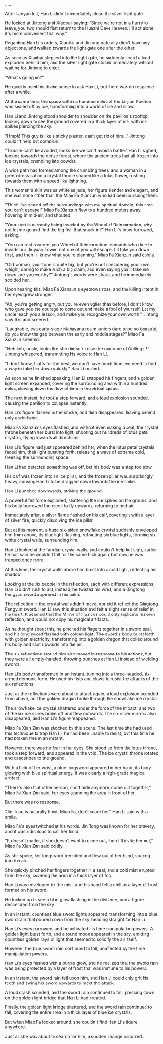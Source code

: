 …… 

After Lanyan left, Han Li didn't immediately close the silver light gate.

He looked at Jintong and Xiaobai, saying: "Since we're not in a hurry to leave, you two should first return to the Huazhi Cave Heaven. I'll act alone, it's more convenient that way."

Regarding Han Li's orders, Xiaobai and Jintong naturally didn't have any objections, and walked towards the light gate one after the other.

As soon as Xiaobai stepped into the light gate, he suddenly heard a loud explosion behind him, and the silver light gate closed immediately without waiting for Jintong to enter.

"What's going on?"

He quickly used his divine sense to ask Han Li, but there was no response after a while.

At the same time, the space within a hundred miles of the Linjian Pavilion was sealed off by ice, transforming into a world of ice and snow.

Han Li and Jintong stood shoulder to shoulder on the pavilion's rooftop, looking down to see the ground covered in a thick layer of ice, with ice spikes piercing the sky.

"Hmph! This guy is like a sticky plaster, can't get rid of him..." Jintong couldn't help but complain.

"Trouble can't be avoided, looks like we can't avoid a battle." Han Li sighed, looking towards the dense forest, where the ancient trees had all frozen into ice crystals, crumbling into powder.

A wide path had formed among the crumbling trees, and a woman in a green dress sat on a crystal throne shaped like a lotus flower, rushing towards them with a speed like lightning.

This woman's skin was as white as jade, her figure slender and elegant, and she was none other than the Miao Fa Xianzun who had been pursuing them.

"Thief, I've sealed off the surroundings with my spiritual domain, this time you can't escape!" Miao Fa Xianzun flew to a hundred meters away, hovering in mid-air, and shouted.

"Your sect is currently being invaded by the Wheel of Reincarnation, why not let me go and find the big fish that snuck in?" Han Li's brow furrowed, asking.

"You can rest assured, you Wheel of Reincarnation remnants who dare to invade our Jiuyuan Tower, not one of you will escape. I'll take you down first, and then I'll know what you're planning." Miao Fa Xianzun said coldly.

"Old woman, your tone is quite big, but you're not considering your own weight, daring to make such a big claim, and even saying you'll take me down, are you worthy?" Jintong's words were sharp, and he immediately scolded her.

Upon hearing this, Miao Fa Xianzun's eyebrows rose, and the killing intent in her eyes grew stronger.

"Ah, you're getting angry, but you're even uglier than before, I don't know who gave you the courage to come out and make a fool of yourself. Let my uncle teach you a lesson, and make you recognize your own worth." Jintong saw this and sneered.

"Laughable, two early-stage Mahayana realm juniors dare to be so boastful, do you know the gap between the early and middle stages?" Miao Fa Xianzun sneered.

"Heh heh, uncle, looks like she doesn't know the outcome of Guilingzi?" Jintong whispered, transmitting his voice to Han Li.

"I don't know, that's for the best, we don't have much time, we need to find a way to take her down quickly." Han Li replied.

As soon as he finished speaking, Han Li snapped his fingers, and a golden light screen expanded, covering the surrounding area within a hundred miles, slowing down the flow of time in the virtual space.

The next instant, he took a step forward, and a loud explosion sounded, causing the pavilion to collapse instantly.

Han Li's figure flashed in the smoke, and then disappeared, leaving behind only a whirlwind.

Miao Fa Xianzun's eyes flashed, and without even making a seal, the crystal throne beneath her burst into light, shooting out hundreds of lotus petal crystals, flying towards all directions.

Han Li's figure had just appeared behind her, when the lotus petal crystals faced him, their light bursting forth, releasing a wave of extreme cold, freezing the surrounding space.

Han Li had detected something was off, but his body was a step too slow.

His calf was frozen into an ice pillar, and the frozen pillar was surprisingly heavy, causing Han Li to be dragged down towards the ice spike.

Han Li punched downwards, striking the ground.

A powerful fist force exploded, shattering the ice spikes on the ground, and his body borrowed the recoil to fly upwards, returning to mid-air.

Immediately after, a silver flame flashed on his calf, covering it with a layer of silver fire, quickly dissolving the ice pillar.

But at this moment, a huge six-sided snowflake crystal suddenly enveloped him from above, its blue light flashing, refracting six blue lights, forming six white crystal walls, surrounding him.

Han Li looked at the familiar crystal walls, and couldn't help but sigh, earlier he had said he wouldn't fall for the same trick again, but now he was trapped once more.

At this time, the crystal walls above him burst into a cold light, reflecting his shadow.

Looking at the six people in the reflection, each with different expressions, Han Li didn't rush to act, instead, he twisted his wrist, and a Qingtong Fengyun sword appeared in his palm.

The reflection in the crystal walls didn't move, nor did it reflect the Qingtong Fengyun sword.
Han Li saw this situation and felt a slight sense of relief in his heart. It seemed that the Mirror of Illusions could only replicate his own reflection, and would not copy his magical artifacts.

As he thought about this, he pinched his fingers together in a sword seal, and his long sword flashed with golden light. The sword's body burst forth with golden electricity, transforming into a golden dragon that coiled around his body and shot upwards into the air.

The six reflections around him also moved in response to his actions, but they were all empty-handed, throwing punches at Han Li instead of wielding swords.

Han Li's body transformed in an instant, turning into a three-headed, six-armed demonic form. He used his fists and claws to resist the attacks of the six reflections.

Just as the reflections were about to attack again, a loud explosion sounded from above, and the golden dragon broke through the snowflake ice crystal.

The snowflake ice crystal shattered under the force of the impact, and two of the six ice spires broke off and flew outwards. The six silver mirrors also disappeared, and Han Li's figure reappeared.

Miao Fa Xian Zun was shocked by this scene. The last time she had used this technique to trap Han Li, he had been unable to resist, but this time he had broken free in an instant.

However, there was no fear in her eyes. She stood up from the lotus throne, took a step forward, and appeared in the void. The ice crystal throne rotated and descended to the ground.

With a flick of her wrist, a blue longsword appeared in her hand, its body glowing with blue spiritual energy. It was clearly a high-grade magical artifact.

"There's also that other person, don't hide anymore, come out together," Miao Fa Xian Zun said, her eyes scanning the area in front of her.

But there was no response.

"Jin Tong is naturally timid, Miao Fa, don't scare her," Han Li said with a smile.

Miao Fa's eyes twitched at his words. Jin Tong was known for her bravery, and it was ridiculous to call her timid.

"It doesn't matter, if she doesn't want to come out, then I'll invite her out," Miao Fa Xian Zun said coldly.

As she spoke, her longsword trembled and flew out of her hand, soaring into the air.

She quickly pinched her fingers together in a seal, and a cold mist erupted from the sky, covering the area in a thick layer of fog.

Han Li was enveloped by the mist, and his hand felt a chill as a layer of frost formed on his sword.

He looked up to see a blue glow flashing in the distance, and a figure descended from the sky.

In an instant, countless blue sword lights appeared, transforming into a blue sword rain that poured down from the sky, heading straight for Han Li.

Han Li's eyes narrowed, and he activated his time manipulation powers. A golden light burst forth, and a round moon appeared in the sky, emitting countless golden rays of light that seemed to solidify the air itself.

However, the blue sword rain continued to fall, unaffected by the time manipulation powers.

Han Li's eyes flashed with a purple glow, and he realized that the sword rain was being protected by a layer of frost that was immune to his powers.

In an instant, the sword rain fell upon him, and Han Li could only grit his teeth and swing his sword upwards to meet the attack.

A loud crash sounded, and the sword rain continued to fall, pressing down on the golden light bridge that Han Li had created.

Finally, the golden light bridge shattered, and the sword rain continued to fall, covering the entire area in a thick layer of blue ice crystals.

But when Miao Fa looked around, she couldn't find Han Li's figure anywhere.

Just as she was about to search for him, a sudden change occurred...